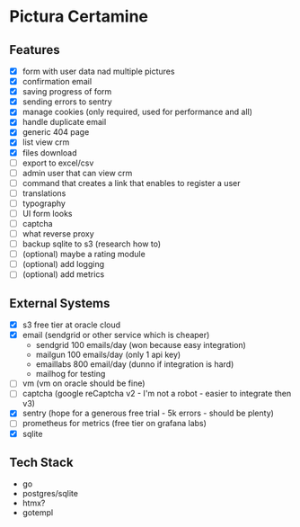 # Pictura Certamine

## Features

- [x] form with user data nad multiple pictures
- [x] confirmation email
- [x] saving progress of form
- [x] sending errors to sentry
- [x] manage cookies (only required, used for performance and all)
- [x] handle duplicate email
- [x] generic 404 page
- [x] list view crm
- [x] files download
- [ ] export to excel/csv
- [ ] admin user that can view crm
- [ ] command that creates a link that enables to register a user
- [ ] translations
- [ ] typography
- [ ] UI form looks
- [ ] captcha
- [ ] what reverse proxy
- [ ] backup sqlite to s3 (research how to)
- [ ] (optional) maybe a rating module
- [ ] (optional) add logging
- [ ] (optional) add metrics

## External Systems

- [x] s3 free tier at oracle cloud
- [x] email (sendgrid or other service which is cheaper)
  - sendgrid 100 emails/day (won because easy integration)
  - mailgun 100 emails/day (only 1 api key)
  - emaillabs 800 email/day (dunno if integration is hard)
  - mailhog for testing
- [ ] vm (vm on oracle should be fine)
- [ ] captcha (google reCaptcha v2 - I'm not a robot - easier to integrate then v3)
- [x] sentry (hope for a generous free trial - 5k errors - should be plenty)
- [ ] prometheus for metrics (free tier on grafana labs)
- [x] sqlite

## Tech Stack

- go
- postgres/sqlite
- htmx?
- gotempl
